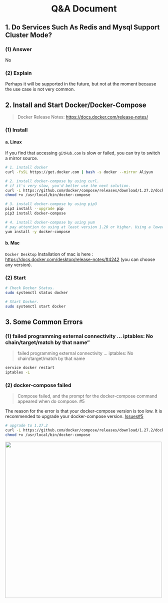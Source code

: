 <div align="center"> <h1>Q&A Document</h1> </div>

## 1. Do Services Such As Redis and Mysql Support Cluster Mode?

### (1) Answer
No

### (2) Explain
Perhaps it will be supported in the future, but not at the moment because the use case is not very common.

## 2. Install and Start Docker/Docker-Compose

> Docker Release Notes: https://docs.docker.com/release-notes/

### (1) Install

#### a. Linux

If you find that accessing ```gitHub.com``` is slow or failed, you can try to switch a mirror source.

```bash
# 1. install docker
curl -fsSL https://get.docker.com | bash -s docker --mirror Aliyun

# 2. install docker-compose by using curl.
# if it's very slow, you'd better use the next solution.
curl -L https://github.com/docker/compose/releases/download/1.27.2/docker-compose-`uname -s`-`uname -m` > /usr/local/bin/docker-compose
chmod +x /usr/local/bin/docker-compose

# 3. install docker-compose by using pip3
pip3 install --upgrade pip
pip3 install docker-compose

# 4. install docker-compose by using yum
# pay attention to using at least version 1.20 or higher. Using a lower version may result in a failed compose.
yum install -y docker-compose
```

#### b. Mac

```Docker Desktop``` Installation of mac is here : https://docs.docker.com/desktop/release-notes/#4242 (you can choose any version).

### (2) Start

```bash
# Check Docker Status.
sudo systemctl status docker

# Start Docker.
sudo systemctl start docker
```

## 3. Some Common Errors

### (1) failed programming external connectivity … iptables: No chain/target/match by that name”

> failed programming external connectivity … iptables: No chain/target/match by that name

```bash
service docker restart
iptables -L 
```

### (2) docker-compose failed

> Compose failed, and the prompt for the docker-compose command appeared when do compose. #5

The reason for the error is that your docker-compose version is too low. It is recommended to upgrade your docker-compose version. [Issues#5](https://github.com/WGrape/sparrow/issues/5)

```bash
# upgrade to 1.27.2
curl -L https://github.com/docker/compose/releases/download/1.27.2/docker-compose-`uname -s`-`uname -m` > /usr/local/bin/docker-compose
chmod +x /usr/local/bin/docker-compose
```

<img width="500" src="https://github.com/WGrape/sparrow/assets/35942268/89fdae1c-8d71-4e2f-8c81-0b61686947ff" >

